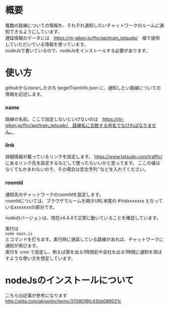 # 概要
複数の路線についての情報を、それぞれ通知したいチャットワークのルームに通知できるようにしています。  
遅延情報のデータには　<https://rti-giken.jp/fhc/api/train_tetsudo/>　様で提供していただいている情報を使っています。  
nodeJsで書いているので、nodeJsをインストールする必要があります。

# 使い方
githubからcloneしたのち targetTrainInfo.json に、通知したい路線についての情報を記述します。
### name
路線の名前。ここで設定しないといけないのは　https://rti-giken.jp/fhc/api/train_tetsudo/　路線名に合致する命名でなければなりません。
### link
詳細情報が載っているリンクを設定します。 https://www.tetsudo.com/traffic/ にあるリンク先を設定するなどして使ったらいいかと思ってます。
ここの値はなくてもかまわないので、その場合は空文字列''などを入れてください。
### roomId
通知先のチャットワークのroomIdを設定します。  
roomIdについては、ブラウザでルームを開きURL末尾の #!ridxxxxxxx となっているxxxxxxxの部分です。  

nodeのバージョンは、現在v4.4.4で正常に動いていることを確認しています。

実行は  
`node main.js`  
とコマンドを打ちます。実行時に遅延している路線があれば、チャットワークに通知が飛びます。  
実行を cron で設定し、例えば家を出る1時間前や会社を出る1時間に通知を飛ばすような使い方を想定しています。  

# nodeJsのインストールについて
こちらの記事が参考になります  
http://qiita.com/akippiko/items/3708016fc43da088021c
